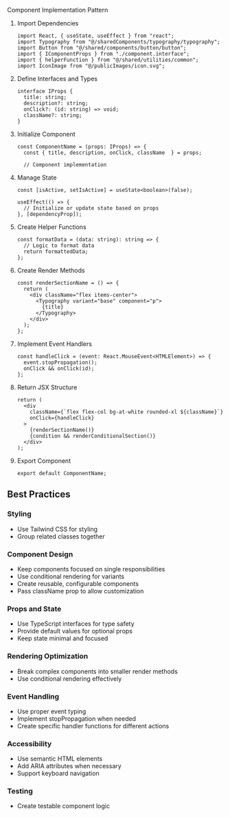 Component Implementation Pattern

1. Import Dependencies

   ```tsx
   import React, { useState, useEffect } from "react";
   import Typography from "@/sharedComponents/typography/typography";
   import Button from "@/shared/components/button/button";
   import { IComponentProps } from "./component.interface";
   import { helperFunction } from "@/shared/utilities/common";
   import IconImage from "@/publicImages/icon.svg";
   ```

2. Define Interfaces and Types

   ```tsx
   interface IProps {
     title: string;
     description?: string;
     onClick?: (id: string) => void;
     className?: string;
   }
   ```

3. Initialize Component

   ```tsx
   const ComponentName = (props: IProps) => {
     const { title, description, onClick, className  } = props;

     // Component implementation
   ```

4. Manage State

   ```tsx
   const [isActive, setIsActive] = useState<boolean>(false);

   useEffect(() => {
     // Initialize or update state based on props
   }, [dependencyProp]);
   ```

5. Create Helper Functions

   ```tsx
   const formatData = (data: string): string => {
     // Logic to format data
     return formattedData;
   };
   ```

6. Create Render Methods

   ```tsx
   const renderSectionName = () => {
     return (
       <div className="flex items-center">
         <Typography variant="base" component="p">
           {title}
         </Typography>
       </div>
     );
   };
   ```

7. Implement Event Handlers

   ```tsx
   const handleClick = (event: React.MouseEvent<HTMLElement>) => {
     event.stopPropagation();
     onClick && onClick(id);
   };
   ```

8. Return JSX Structure

   ```tsx
   return (
     <div
       className={`flex flex-col bg-at-white rounded-xl ${className}`}
       onClick={handleClick}
     >
       {renderSectionName()}
       {condition && renderConditionalSection()}
     </div>
   );
   ```

9. Export Component
   ```tsx
   export default ComponentName;
   ```

## Best Practices

### Styling

- Use Tailwind CSS for styling
- Group related classes together

### Component Design

- Keep components focused on single responsibilities
- Use conditional rendering for variants
- Create reusable, configurable components
- Pass className prop to allow customization

### Props and State

- Use TypeScript interfaces for type safety
- Provide default values for optional props
- Keep state minimal and focused

### Rendering Optimization

- Break complex components into smaller render methods
- Use conditional rendering effectively

### Event Handling

- Use proper event typing
- Implement stopPropagation when needed
- Create specific handler functions for different actions

### Accessibility

- Use semantic HTML elements
- Add ARIA attributes when necessary
- Support keyboard navigation

### Testing

- Create testable component logic
